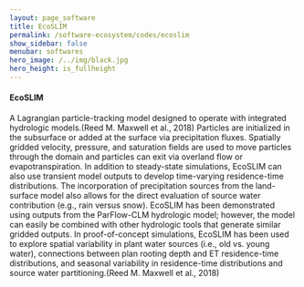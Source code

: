 ```yaml
---
layout: page_software
title: EcoSLIM
permalink: /software-ecosystem/codes/ecoslim
show_sidebar: false
menubar: softwares
hero_image: /../img/black.jpg
hero_height: is_fullheight
---
```


#### EcoSLIM [<i class="fab fa-github"></i>](https://github.com/reedmaxwell/EcoSLIM)
A Lagrangian particle-tracking model designed to operate with integrated hydrologic models.(Reed M. Maxwell et al., 2018) Particles are initialized in the subsurface or added at the surface via precipitation fluxes. Spatially gridded velocity, pressure, and saturation fields are used to move particles through the domain and particles can exit via overland flow or evapotranspiration. In addition to steady-state simulations, EcoSLIM can also use transient model outputs to develop time-varying residence-time distributions. The incorporation of precipitation sources from the land-surface model also allows for the direct evaluation of source water contribution (e.g., rain versus snow). EcoSLIM has been demonstrated using outputs from the ParFlow-CLM hydrologic model; however, the model can easily be combined with other hydrologic tools that generate similar gridded outputs. In proof-of-concept simulations, EcoSLIM has been used to explore spatial variability in plant water sources (i.e., old vs. young water), connections between plan rooting depth and ET residence-time distributions, and seasonal variability in residence-time distributions and source water partitioning.(Reed M. Maxwell et al., 2018)
